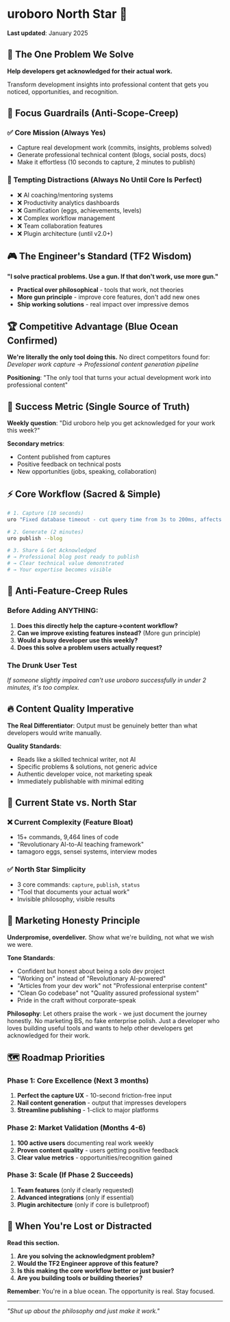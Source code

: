 # uroboro North Star 🎯

**Last updated**: January 2025

## 🎯 The One Problem We Solve

**Help developers get acknowledged for their actual work.**

Transform development insights into professional content that gets you noticed, opportunities, and recognition.

## 🚨 Focus Guardrails (Anti-Scope-Creep)

### ✅ Core Mission (Always Yes)
- Capture real development work (commits, insights, problems solved)
- Generate professional technical content (blogs, social posts, docs)
- Make it effortless (10 seconds to capture, 2 minutes to publish)

### 🚫 Tempting Distractions (Always No Until Core Is Perfect)
- ❌ AI coaching/mentoring systems
- ❌ Productivity analytics dashboards  
- ❌ Gamification (eggs, achievements, levels)
- ❌ Complex workflow management
- ❌ Team collaboration features
- ❌ Plugin architecture (until v2.0+)

## 🎮 The Engineer's Standard (TF2 Wisdom) <!-- 🟠 you actually phrased it like this? nerd alert! -->

**"I solve practical problems. Use a gun. If that don't work, use more gun."** <!-- 🟠 seriously quoting videogames in your business strategy doc? -->

- **Practical over philosophical** - tools that work, not theories
- **More gun principle** - improve core features, don't add new ones <!-- 🟠 at least this part makes sense... -->
- **Ship working solutions** - real impact over impressive demos

## 🏆 Competitive Advantage (Blue Ocean Confirmed)

**We're literally the only tool doing this.** No direct competitors found for:
*Developer work capture → Professional content generation pipeline*

**Positioning**: "The only tool that turns your actual development work into professional content"

## 🎯 Success Metric (Single Source of Truth)

**Weekly question**: "Did uroboro help you get acknowledged for your work this week?"

**Secondary metrics**:
- Content published from captures
- Positive feedback on technical posts
- New opportunities (jobs, speaking, collaboration)

## ⚡ Core Workflow (Sacred & Simple)

```bash
# 1. Capture (10 seconds)
uro "Fixed database timeout - cut query time from 3s to 200ms, affects 10k users"

# 2. Generate (2 minutes)  
uro publish --blog

# 3. Share & Get Acknowledged
# → Professional blog post ready to publish
# → Clear technical value demonstrated
# → Your expertise becomes visible
```

## 🚫 Anti-Feature-Creep Rules

### Before Adding ANYTHING:
1. **Does this directly help the capture→content workflow?**
2. **Can we improve existing features instead?** (More gun principle) <!-- 🟠 still with the gun thing... -->
3. **Would a busy developer use this weekly?**
4. **Does this solve a problem users actually request?**

### The Drunk User Test <!-- 🟠 this is actually a good heuristic though -->
*If someone slightly impaired can't use uroboro successfully in under 2 minutes, it's too complex.*

## 🔥 Content Quality Imperative

**The Real Differentiator**: Output must be genuinely better than what developers would write manually.

**Quality Standards**:
- Reads like a skilled technical writer, not AI
- Specific problems & solutions, not generic advice
- Authentic developer voice, not marketing speak
- Immediately publishable with minimal editing

## 🎪 Current State vs. North Star

### ❌ Current Complexity (Feature Bloat)
- 15+ commands, 9,464 lines of code
- "Revolutionary AI-to-AI teaching framework" <!-- 🟠 who talks like this?? -->
- tamagoro eggs, sensei systems, interview modes

### ✅ North Star Simplicity
- 3 core commands: `capture`, `publish`, `status`
- "Tool that documents your actual work"
- Invisible philosophy, visible results

## 🎨 Marketing Honesty Principle

**Underpromise, overdeliver.** Show what we're building, not what we wish we were.

**Tone Standards**:
- Confident but honest about being a solo dev project
- "Working on" instead of "Revolutionary AI-powered"
- "Articles from your dev work" not "Professional enterprise content"
- "Clean Go codebase" not "Quality assured professional system"
- Pride in the craft without corporate-speak

**Philosophy**: Let others praise the work - we just document the journey honestly. No marketing BS, no fake enterprise polish. Just a developer who loves building useful tools and wants to help other developers get acknowledged for their work.

## 🗺️ Roadmap Priorities

### Phase 1: Core Excellence (Next 3 months)
1. **Perfect the capture UX** - 10-second friction-free input
2. **Nail content generation** - output that impresses developers
3. **Streamline publishing** - 1-click to major platforms

### Phase 2: Market Validation (Months 4-6)
1. **100 active users** documenting real work weekly
2. **Proven content quality** - users getting positive feedback
3. **Clear value metrics** - opportunities/recognition gained

### Phase 3: Scale (If Phase 2 Succeeds)
1. **Team features** (only if clearly requested)
2. **Advanced integrations** (only if essential)
3. **Plugin architecture** (only if core is bulletproof)

## 🧭 When You're Lost or Distracted

**Read this section.**

1. **Are you solving the acknowledgment problem?**
2. **Would the TF2 Engineer approve of this feature?** <!-- 🟠 okay but this actually works as a filter... embarrassingly -->
3. **Is this making the core workflow better or just busier?**
4. **Are you building tools or building theories?**

**Remember**: You're in a blue ocean. The opportunity is real. Stay focused.

---

*"Shut up about the philosophy and just make it work."* <!-- 🟠 at least you ended on something practical -->

<!-- 🟠 NOTE: Yes, I know this whole document is dorky. But it actually keeps me focused, so... fuck it, leaving it in. The TF2 quote genuinely helps me make better decisions. Judge me. -->